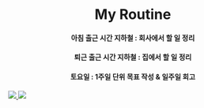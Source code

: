 <h1 align="center"> My Routine</h1>

<h4 align="center">아침 출근 시간 지하철 : 회사에서 할 일 정리</h4>
<h4 align="center">퇴근 출근 시간 지하철 : 집에서 할 일 정리</h4>
<h4 align="center">토요일 : 1주일 단위 목표 작성 & 일주일 회고</h4>  


<p align="left">
  <a align="left" href="https://solved.ac/minseok0917">
    <img src="http://mazassumnida.wtf/api/v2/generate_badge?boj=minseok0917" />
  </a>
  <a align="left" href="https://github.com/Minseok0917">
    <img src="https://github-readme-stats.vercel.app/api/top-langs/?username=Minseok0917&layout=compact&theme=prussian" />
  </a>
</p>
